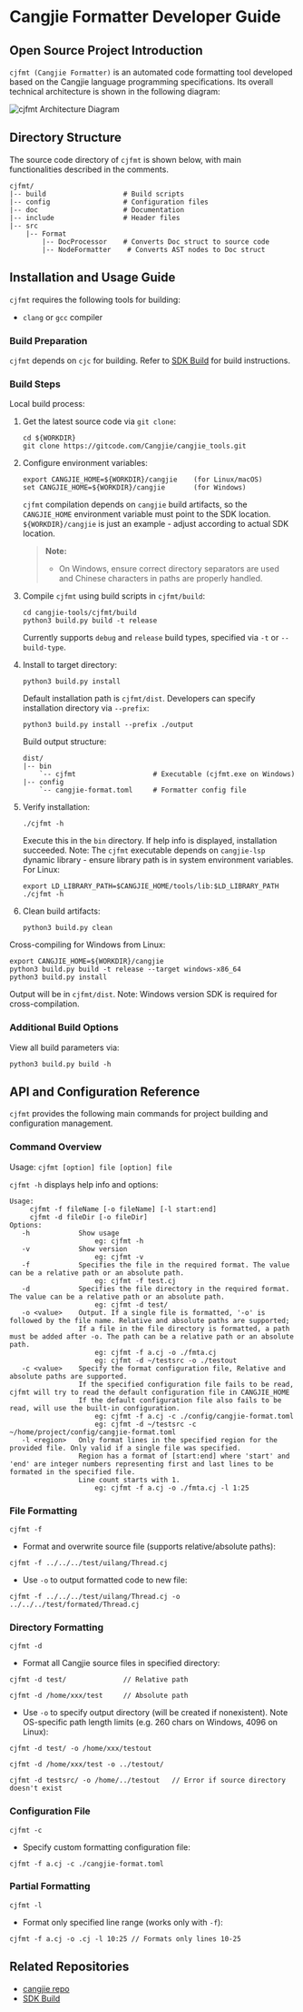 # Cangjie Formatter Developer Guide

## Open Source Project Introduction

`cjfmt (Cangjie Formatter)` is an automated code formatting tool developed based on the Cangjie language programming specifications. Its overall technical architecture is shown in the following diagram:

![cjfmt Architecture Diagram]()

## Directory Structure

The source code directory of `cjfmt` is shown below, with main functionalities described in the comments.
```
cjfmt/
|-- build                   # Build scripts
|-- config                  # Configuration files
|-- doc                     # Documentation
|-- include                 # Header files
|-- src
    |-- Format
        |-- DocProcessor    # Converts Doc struct to source code
        |-- NodeFormatter    # Converts AST nodes to Doc struct
```

## Installation and Usage Guide

`cjfmt` requires the following tools for building:

- `clang` or `gcc` compiler

### Build Preparation

`cjfmt` depends on `cjc` for building. Refer to [SDK Build]() for build instructions.

### Build Steps

Local build process:

1. Get the latest source code via `git clone`:

    ```shell
    cd ${WORKDIR}
    git clone https://gitcode.com/Cangjie/cangjie_tools.git
    ```

2. Configure environment variables:

    ```shell
    export CANGJIE_HOME=${WORKDIR}/cangjie    (for Linux/macOS)
    set CANGJIE_HOME=${WORKDIR}/cangjie       (for Windows)
    ```

    `cjfmt` compilation depends on `cangjie` build artifacts, so the `CANGJIE_HOME` environment variable must point to the SDK location. `${WORKDIR}/cangjie` is just an example - adjust according to actual SDK location.

   > **Note:**
   >
   > - On Windows, ensure correct directory separators are used and Chinese characters in paths are properly handled.

3. Compile `cjfmt` using build scripts in `cjfmt/build`:

    ```shell
    cd cangjie-tools/cjfmt/build
    python3 build.py build -t release
    ```

    Currently supports `debug` and `release` build types, specified via `-t` or `--build-type`.

4. Install to target directory:

    ```shell
    python3 build.py install
    ```

    Default installation path is `cjfmt/dist`. Developers can specify installation directory via `--prefix`:

    ```shell
    python3 build.py install --prefix ./output
    ```

    Build output structure:

    ```
    dist/
    |-- bin
        `-- cjfmt                   # Executable (cjfmt.exe on Windows)
    |-- config
        `-- cangjie-format.toml     # Formatter config file
    ```

5. Verify installation:

    ```shell
    ./cjfmt -h
    ```

    Execute this in the `bin` directory. If help info is displayed, installation succeeded. Note: The `cjfmt` executable depends on `cangjie-lsp` dynamic library - ensure library path is in system environment variables. For Linux:

    ```shell
    export LD_LIBRARY_PATH=$CANGJIE_HOME/tools/lib:$LD_LIBRARY_PATH
    ./cjfmt -h
    ```

6. Clean build artifacts:

   ```shell
   python3 build.py clean
   ```

Cross-compiling for Windows from Linux:

```shell
export CANGJIE_HOME=${WORKDIR}/cangjie
python3 build.py build -t release --target windows-x86_64
python3 build.py install
```

Output will be in `cjfmt/dist`. Note: Windows version SDK is required for cross-compilation.

### Additional Build Options

View all build parameters via:

```shell
python3 build.py build -h
```

## API and Configuration Reference

`cjfmt` provides the following main commands for project building and configuration management.

### Command Overview

Usage: `cjfmt [option] file [option] file`

`cjfmt -h` displays help info and options:

```text
Usage:
     cjfmt -f fileName [-o fileName] [-l start:end]
     cjfmt -d fileDir [-o fileDir]
Options:
   -h            Show usage
                     eg: cjfmt -h
   -v            Show version
                     eg: cjfmt -v
   -f            Specifies the file in the required format. The value can be a relative path or an absolute path.
                     eg: cjfmt -f test.cj
   -d            Specifies the file directory in the required format. The value can be a relative path or an absolute path.
                     eg: cjfmt -d test/
   -o <value>    Output. If a single file is formatted, '-o' is followed by the file name. Relative and absolute paths are supported;
                 If a file in the file directory is formatted, a path must be added after -o. The path can be a relative path or an absolute path.
                     eg: cjfmt -f a.cj -o ./fmta.cj
                     eg: cjfmt -d ~/testsrc -o ./testout
   -c <value>    Specify the format configuration file, Relative and absolute paths are supported.
                 If the specified configuration file fails to be read, cjfmt will try to read the default configuration file in CANGJIE_HOME
                 If the default configuration file also fails to be read, will use the built-in configuration.
                     eg: cjfmt -f a.cj -c ./config/cangjie-format.toml
                     eg: cjfmt -d ~/testsrc -c ~/home/project/config/cangjie-format.toml
   -l <region>   Only format lines in the specified region for the provided file. Only valid if a single file was specified.
                 Region has a format of [start:end] where 'start' and 'end' are integer numbers representing first and last lines to be formated in the specified file.
                 Line count starts with 1.
                     eg: cjfmt -f a.cj -o ./fmta.cj -l 1:25
```

### File Formatting

`cjfmt -f`

- Format and overwrite source file (supports relative/absolute paths):

```shell
cjfmt -f ../../../test/uilang/Thread.cj
```

- Use `-o` to output formatted code to new file:

```shell
cjfmt -f ../../../test/uilang/Thread.cj -o ../../../test/formated/Thread.cj
```

### Directory Formatting

`cjfmt -d`

- Format all Cangjie source files in specified directory:

```shell
cjfmt -d test/              // Relative path

cjfmt -d /home/xxx/test     // Absolute path
```

- Use `-o` to specify output directory (will be created if nonexistent). Note OS-specific path length limits (e.g. 260 chars on Windows, 4096 on Linux):

```shell
cjfmt -d test/ -o /home/xxx/testout

cjfmt -d /home/xxx/test -o ../testout/

cjfmt -d testsrc/ -o /home/../testout   // Error if source directory doesn't exist
```

### Configuration File

`cjfmt -c`

- Specify custom formatting configuration file:

```shell
cjfmt -f a.cj -c ./cangjie-format.toml
```

### Partial Formatting

`cjfmt -l`

- Format only specified line range (works only with `-f`):

```shell
cjfmt -f a.cj -o .cj -l 10:25 // Formats only lines 10-25
```

## Related Repositories

- [cangjie repo](https://gitcode.com/Cangjie/cangjie_compiler)
- [SDK Build](https://gitcode.com/Cangjie/cangjie_build)